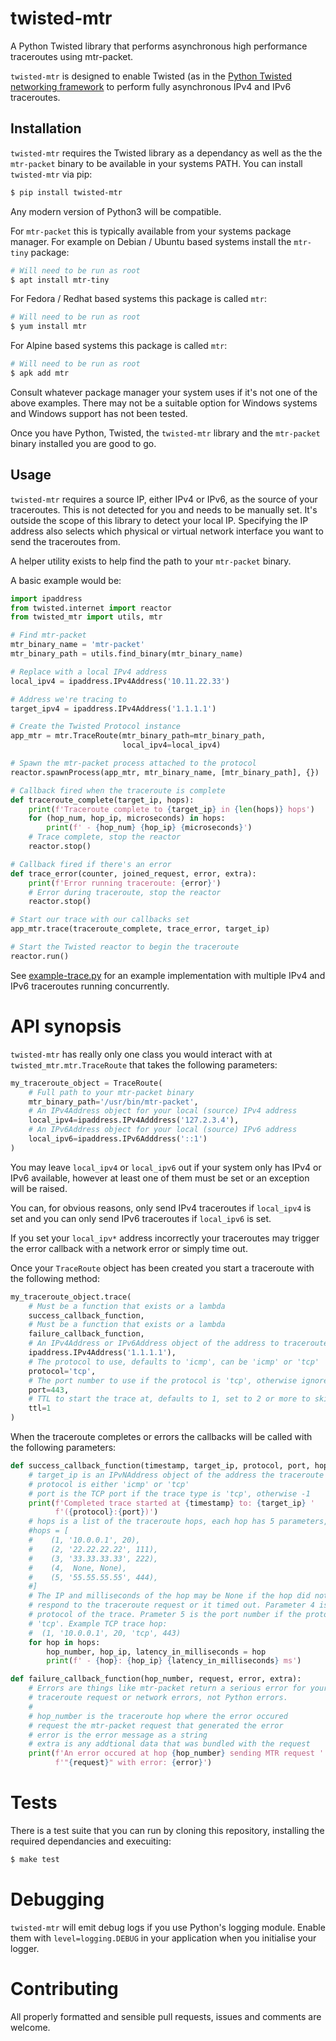 # twisted-mtr

A Python Twisted library that performs asynchronous high performance
traceroutes using mtr-packet.

`twisted-mtr` is designed to enable Twisted (as in the
[Python Twisted networking framework](https://twistedmatrix.com/) to perform
fully asynchronous IPv4 and IPv6 traceroutes.


## Installation

`twisted-mtr` requires the Twisted library as a dependancy as well as the the
`mtr-packet` binary to be available in your systems PATH. You can install
`twisted-mtr` via pip:

```bash
$ pip install twisted-mtr
```

Any modern version of Python3 will be compatible.

For `mtr-packet` this is typically available from your systems package manager.
For example on Debian / Ubuntu based systems install the `mtr-tiny` package:

```bash
# Will need to be run as root
$ apt install mtr-tiny
```

For Fedora / Redhat based systems this package is called `mtr`:

```bash
# Will need to be run as root
$ yum install mtr
```

For Alpine based systems this package is called `mtr`:

```bash
# Will need to be run as root
$ apk add mtr
```

Consult whatever package manager your system uses if it's not one of the above
examples. There may not be a suitable option for Windows systems and Windows
support has not been tested.

Once you have Python, Twisted, the `twisted-mtr` library and the `mtr-packet`
binary installed you are good to go.


## Usage

`twisted-mtr` requires a source IP, either IPv4 or IPv6, as the source of your
traceroutes. This is not detected for you and needs to be manually set. It's
outside the scope of this library to detect your local IP. Specifying the IP
address also selects which physical or virtual network interface you want to
send the traceroutes from.

A helper utility exists to help find the path to your `mtr-packet` binary.

A basic example would be:

```python
import ipaddress
from twisted.internet import reactor 
from twisted_mtr import utils, mtr

# Find mtr-packet
mtr_binary_name = 'mtr-packet'
mtr_binary_path = utils.find_binary(mtr_binary_name)

# Replace with a local IPv4 address
local_ipv4 = ipaddress.IPv4Address('10.11.22.33')

# Address we're tracing to
target_ipv4 = ipaddress.IPv4Address('1.1.1.1')

# Create the Twisted Protocol instance
app_mtr = mtr.TraceRoute(mtr_binary_path=mtr_binary_path,
                         local_ipv4=local_ipv4)

# Spawn the mtr-packet process attached to the protocol
reactor.spawnProcess(app_mtr, mtr_binary_name, [mtr_binary_path], {})

# Callback fired when the traceroute is complete
def traceroute_complete(target_ip, hops):
    print(f'Traceroute complete to {target_ip} in {len(hops)} hops')
    for (hop_num, hop_ip, microseconds) in hops:
        print(f' - {hop_num} {hop_ip} {microseconds}')
    # Trace complete, stop the reactor
    reactor.stop()

# Callback fired if there's an error
def trace_error(counter, joined_request, error, extra):
    print(f'Error running traceroute: {error}')
    # Error during traceroute, stop the reactor
    reactor.stop()

# Start our trace with our callbacks set
app_mtr.trace(traceroute_complete, trace_error, target_ip)

# Start the Twisted reactor to begin the traceroute
reactor.run()
```

See [example-trace.py](example-trace.py) for an example implementation with
multiple IPv4 and IPv6 traceroutes running concurrently.


# API synopsis

`twisted-mtr` has really only one class you would interact with at
`twisted_mtr.mtr.TraceRoute` that takes the following parameters:

```python
my_traceroute_object = TraceRoute(
    # Full path to your mtr-packet binary
    mtr_binary_path='/usr/bin/mtr-packet',
    # An IPv4Address object for your local (source) IPv4 address
    local_ipv4=ipaddress.IPv4Adddress('127.2.3.4'),
    # An IPv6Address object for your local (source) IPv6 address
    local_ipv6=ipaddress.IPv6Adddress('::1')
)
```

You may leave `local_ipv4` or `local_ipv6` out if your system only has IPv4
or IPv6 available, however at least one of them must be set or an exception
will be raised.

You can, for obvious reasons, only send IPv4 traceroutes if `local_ipv4` is
set and you can only send IPv6 traceroutes if `local_ipv6` is set.

If you set your `local_ipv*` address incorrectly your traceroutes may trigger
the error callback with a network error or simply time out.

Once your `TraceRoute` object has been created you start a traceroute with
the following method:

```python
my_traceroute_object.trace(
    # Must be a function that exists or a lambda
    success_callback_function,
    # Must be a function that exists or a lambda
    failure_callback_function,
    # An IPv4Address or IPv6Address object of the address to traceroute to
    ipaddress.IPv4Address('1.1.1.1'),
    # The protocol to use, defaults to 'icmp', can be 'icmp' or 'tcp'
    protocol='tcp',
    # The port number to use if the protocol is 'tcp', otherwise ignored
    port=443,
    # TTL to start the trace at, defaults to 1, set to 2 or more to skip hops
    ttl=1
)
```

When the traceroute completes or errors the callbacks will be called with the
following parameters:

```python
def success_callback_function(timestamp, target_ip, protocol, port, hops):
    # target_ip is an IPvNAddress object of the address the traceroute was to
    # protocol is either 'icmp' or 'tcp'
    # port is the TCP port if the trace type is 'tcp', otherwise -1
    print(f'Completed trace started at {timestamp} to: {target_ip} '
          f'({protocol}:{port})')
    # hops is a list of the traceroute hops, each hop has 5 parameters, e.g.
    #hops = [
    #    (1, '10.0.0.1', 20),
    #    (2, '22.22.22.22', 111),
    #    (3, '33.33.33.33', 222),
    #    (4,  None, None),
    #    (5, '55.55.55.55', 444),
    #]
    # The IP and milliseconds of the hop may be None if the hop did not
    # respond to the traceroute request or it timed out. Parameter 4 is the
    # protocol of the trace. Prameter 5 is the port number if the protocol is
    # 'tcp'. Example TCP trace hop:
    #  (1, '10.0.0.1', 20, 'tcp', 443)
    for hop in hops:
        hop_number, hop_ip, latency_in_milliseconds = hop
        print(f' - {hop}: {hop_ip} {latency_in_milliseconds} ms')

def failure_callback_function(hop_number, request, error, extra):
    # Errors are things like mtr-packet return a serious error for your
    # traceroute request or network errors, not Python errors.
    #
    # hop_number is the traceroute hop where the error occured
    # request the mtr-packet request that generated the error
    # error is the error message as a string
    # extra is any addtional data that was bundled with the request
    print(f'An error occured at hop {hop_number} sending MTR request '
          f'"{request}" with error: {error}')
```


# Tests

There is a test suite that you can run by cloning this repository, installing
the required dependancies and execuiting:

```bash
$ make test
```


# Debugging

`twisted-mtr` will emit debug logs if you use Python's logging module. Enable
them with `level=logging.DEBUG` in your application when you initialise your
logger.


# Contributing

All properly formatted and sensible pull requests, issues and comments are
welcome.
